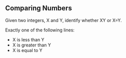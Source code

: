 ## Comparing Numbers

Given two integers, X and Y, identify whether X<Y or X>Y or X=Y.

Exactly one of the following lines: 
- X is less than Y 
- X is greater than Y 
- X is equal to Y
